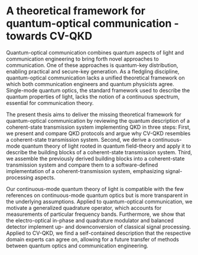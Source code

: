 # A theoretical framework for quantum-optical communication - towards CV-QKD

Quantum-optical communication combines quantum aspects of light and communication engineering to bring forth novel approaches to communication.
One of these approaches is quantum-key distribution, enabling practical and secure-key generation.
As a fledgling discipline, quantum-optical communication lacks a unified theoretical framework on which both communication engineers and quantum physicists agree.
Single-mode quantum optics, the standard framework used to describe the quantum properties of light, lacks the notion of a continuous spectrum, essential for communication theory.

The present thesis aims to deliver the missing theoretical framework for quantum-optical communication by reviewing the quantum description of a coherent-state transmission system implementing QKD in three steps:
First, we present and compare QKD protocols and argue why CV-QKD resembles a coherent-state transmission system.
Second, we derive a continuous-mode quantum theory of light rooted in quantum field-theory and apply it to describe the building blocks of a coherent-state transmission system.
Third, we assemble the previously derived building blocks into a coherent-state transmission system and compare them to a software-defined implementation of a coherent-transmission system, emphasizing signal-processing aspects.

Our continuous-mode quantum theory of light is compatible with the few references on continuous-mode quantum optics but is more transparent in the underlying assumptions.
Applied to quantum-optical communication, we motivate a generalized quadrature operator, which accounts for measurements of particular frequency bands.
Furthermore, we show that the electro-optical in-phase and quadrature modulator and balanced detector implement up- and downconversion of classical signal processing.
Applied to CV-QKD, we find a self-contained description that the respective domain experts can agree on, allowing for a future transfer of methods between quantum optics and communication engineering.
